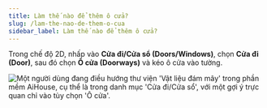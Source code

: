 ```yaml
---
title: Làm thế nào để thêm ô cửa?
slug: /lam-the-nao-de-them-o-cua
sidebar_label: Làm thế nào để thêm ô cửa?
---
```


Trong chế độ 2D, nhấp vào **Cửa đi/Cửa sổ (Doors/Windows)**, chọn **Cửa đi (Door)**, sau đó chọn **Ô cửa (Doorways)** và kéo ô cửa vào tường.

![Một người dùng đang điều hướng thư viện 'Vật liệu đám mây' trong phần mềm AiHouse, cụ thể là trong danh mục 'Cửa đi/Cửa sổ', với một gợi ý trực quan chỉ vào tùy chọn 'Ô cửa'.](https://storage.googleapis.com/jegavn_kb/images/bb64fcb7-543d-4dcb-adce-59eda1aeb808.png)